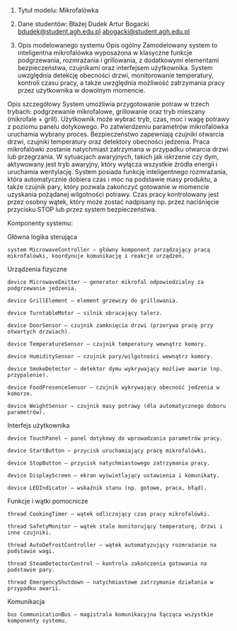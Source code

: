 1. Tytuł modelu:
Mikrofalówka

2. Dane studentów:
Błażej Dudek
Artur Bogacki
bdudek@student.agh.edu.pl
abogacki@student.agh.edu.pl

3. Opis modelowanego systemu
Opis ogólny
Zamodelowany system to inteligentna mikrofalówka wyposażona w klasyczne funkcje podgrzewania, rozmrażania i grillowania, z dodatkowymi elementami bezpieczeństwa, czujnikami oraz interfejsem użytkownika. System uwzględnia detekcję obecności drzwi, monitorowanie temperatury, kontroli czasu pracy, a także uwzględnia możliwość zatrzymania pracy przez użytkownika w dowolnym momencie.

Opis szczegółowy
System umożliwia przygotowanie potraw w trzech trybach: podgrzewanie mikrofalowe, grillowanie oraz tryb mieszany (mikrofale + grill). Użytkownik może wybrać tryb, czas, moc i wagę potrawy z poziomu panelu dotykowego. Po zatwierdzeniu parametrów mikrofalówka uruchamia wybrany proces.
Bezpieczeństwo zapewniają czujniki otwarcia drzwi, czujniki temperatury oraz detektory obecności jedzenia. Praca mikrofalówki zostanie natychmiast zatrzymana w przypadku otwarcia drzwi lub przegrzania. W sytuacjach awaryjnych, takich jak iskrzenie czy dym, aktywowany jest tryb awaryjny, który wyłącza wszystkie źródła energii i uruchamia wentylację.
System posiada funkcję inteligentnego rozmrażania, która automatycznie dobiera czas i moc na podstawie masy produktu, a także czujnik pary, który pozwala zakończyć gotowanie w momencie uzyskania pożądanej wilgotności potrawy.
Czas pracy kontrolowany jest przez osobny wątek, który może zostać nadpisany np. przez naciśnięcie przycisku STOP lub przez system bezpieczeństwa.

Komponenty systemu:

Główna logika sterująca

    system MicrowaveController – główny komponent zarządzający pracą mikrofalówki, koordynuje komunikację i reakcje urządzeń.

Urządzenia fizyczne

    device MicrowaveEmitter – generator mikrofal odpowiedzialny za podgrzewanie jedzenia.

    device GrillElement – element grzewczy do grillowania.

    device TurntableMotor – silnik obracający talerz.

    device DoorSensor – czujnik zamknięcia drzwi (przerywa pracę przy otwartych drzwiach).

    device TemperatureSensor – czujnik temperatury wewnątrz komory.

    device HumiditySensor – czujnik pary/wilgotności wewnątrz komory.

    device SmokeDetector – detektor dymu wykrywający możliwe awarie (np. przypalenie).

    device FoodPresenceSensor – czujnik wykrywający obecność jedzenia w komorze.

    device WeightSensor – czujnik masy potrawy (dla automatycznego doboru parametrów).

Interfejs użytkownika

    device TouchPanel – panel dotykowy do wprowadzania parametrów pracy.

    device StartButton – przycisk uruchamiający pracę mikrofalówki.

    device StopButton – przycisk natychmiastowego zatrzymania pracy.

    device DisplayScreen – ekran wyświetlający ustawienia i komunikaty.

    device LEDIndicator – wskaźnik stanu (np. gotowe, praca, błąd).

Funkcje i wątki pomocnicze

    thread CookingTimer – wątek odliczający czas pracy mikrofalówki.

    thread SafetyMonitor – wątek stale monitorujący temperaturę, drzwi i inne czujniki.

    thread AutoDefrostController – wątek automatyzujący rozmrażanie na podstawie wagi.

    thread SteamDetectorControl – kontrola zakończenia gotowania na podstawie pary.

    thread EmergencyShutdown – natychmiastowe zatrzymanie działania w przypadku awarii.

Komunikacja

    bus CommunicationBus – magistrala komunikacyjna łącząca wszystkie komponenty systemu.
